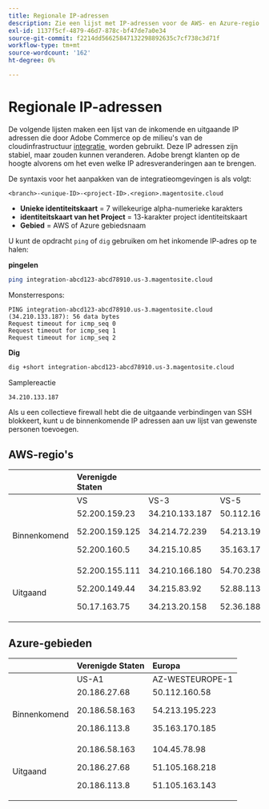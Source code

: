 ```yaml
---
title: Regionale IP-adressen
description: Zie een lijst met IP-adressen voor de AWS- en Azure-regio's die door Adobe Commerce worden gebruikt op cloudinfrastructuur voor integratieomgevingen.
exl-id: 1137f5cf-4879-46d7-878c-bf47de7a0e34
source-git-commit: f2214dd56625847132298892635c7cf738c3d71f
workflow-type: tm+mt
source-wordcount: '162'
ht-degree: 0%

---
```


# Regionale IP-adressen

De volgende lijsten maken een lijst van de inkomende en uitgaande IP adressen die door Adobe Commerce op de milieu&#39;s van de cloudinfrastructuur [&#x200B; integratie &#x200B;](../architecture/pro-architecture.md#integration-environment) worden gebruikt. Deze IP adressen zijn stabiel, maar zouden kunnen veranderen. Adobe brengt klanten op de hoogte alvorens om het even welke IP adresveranderingen aan te brengen.

De syntaxis voor het aanpakken van de integratieomgevingen is als volgt:

```text
<branch>-<unique-ID>-<project-ID>.<region>.magentosite.cloud
```

- **Unieke identiteitskaart** = 7 willekeurige alpha-numerieke karakters
- **identiteitskaart van het Project** = 13-karakter project identiteitskaart
- **Gebied** = AWS of Azure gebiedsnaam

U kunt de opdracht `ping` of `dig` gebruiken om het inkomende IP-adres op te halen:

**pingelen**

```bash
ping integration-abcd123-abcd78910.us-3.magentosite.cloud
```

Monsterrespons:

```console
PING integration-abcd123-abcd78910.us-3.magentosite.cloud (34.210.133.187): 56 data bytes
Request timeout for icmp_seq 0
Request timeout for icmp_seq 1
Request timeout for icmp_seq 2
```

**Dig**

```bash
dig +short integration-abcd123-abcd78910.us-3.magentosite.cloud
```

Samplereactie

```bash
34.210.133.187
```

Als u een collectieve firewall hebt die de uitgaande verbindingen van SSH blokkeert, kunt u de binnenkomende IP adressen aan uw lijst van gewenste personen toevoegen.

## AWS-regio&#39;s

|     | Verenigde Staten |       |      | Europa |      |      |      | Azië-Stille Oceaan |
| --- | :------------ | :---- | :--- | :----- | :--- | :--- | :--- | :----------- |
|     | VS | VS-3 | VS-5 | EU | EU-3 | EU-5 | EU-6 | AP-3 |
| Binnenkomend | <!--US-->52.200.159.23<p>52.200.159.125<p>52.200.160.5 | <!--US-3-->34.210.133.187<p>34.214.72.239<p>34.215.10.85 | <!--US-5-->50.112.160.58<p>54.213.195.223<p>35.163.170.185 | <!--EU-->52.209.44.44<p>52.209.23.96<p>52.51.117.101 | <!--EU-3-->34.240.75.192<p>34.251.110.37<p>52.19.113.35 | <!--EU-5-->35.157.81.88<p>3.122.198.131<p>52.28.102.195 | <!--EU-6-->35.181.23.47<p>35.181.24.165<p>35.180.237.48 | <!--AP-3-->52.65.39.201<p>52.65.10.202<p>52.65.30.37 |
| Uitgaand | <!--US-->52.200.155.111<p>52.200.149.44<p>50.17.163.75 | <!--US-3-->34.210.166.180<p>34.215.83.92<p>34.213.20.158 | <!--US-5-->54.70.238.217<p>52.88.113.98<p>52.36.188.230 | <!--EU-->52.51.163.159<p>52.209.44.60<p>52.208.156.247 | <!--EU-3-->34.240.57.142<p>52.16.140.48<p>52.209.134.55 | <!--EU-5-->3.121.163.221<p>3.121.79.229<p>18.197.3.230 | <!--EU-6-->52.47.155.26<p>35.181.0.157<p>35.181.12.15 | <!--AP-3-->52.65.143.178<p>13.54.80.197<p>52.62.224.4 |

## Azure-gebieden

|          | Verenigde Staten | Europa |
| -------- | :-------------- | :-------------- |
|          | US-A1 | AZ-WESTEUROPE-1 |
| Binnenkomend | <!--US-A1--> 20.186.27.68<p>20.186.58.163<p>20.186.113.8 | <!--AZ-W-1-->50.112.160.58<p>54.213.195.223<p>35.163.170.185 |
| Uitgaand | <!--US-A1-->20.186.58.163<p>20.186.27.68<p>20.186.113.8 | <!--AZ-W-1-->104.45.78.98<p>51.105.168.218<p>51.105.163.143 |
